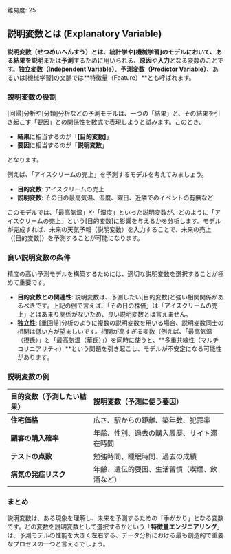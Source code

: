 [//]: # (<a href="04_用語解説/42_説明変数.md"><abbr title="予測や説明に使用する入力変数（独立変数）">説明変数</abbr></a>)
難易度: 25

## 説明変数とは (Explanatory Variable)

**説明変数（せつめいへんすう）**とは、統計学や[機械学習]のモデルにおいて、ある結果を**説明**または**予測**するために用いられる、**原因**や**入力**となる変数のことです。**独立変数（Independent Variable）**、**予測変数（Predictor Variable）**、あるいは[機械学習]の文脈では**特徴量（Feature）**とも呼ばれます。

### 説明変数の役割

[回帰]分析や[分類]分析などの予測モデルは、一つの「結果」と、その結果を引き起こす「要因」との関係性を数式で表現しようと試みます。このとき、

-   **結果**に相当するのが「**[目的変数]**」
-   **要因**に相当するのが「**説明変数**」

となります。

例えば、「アイスクリームの売上」を予測するモデルを考えてみましょう。

-   **目的変数**: アイスクリームの売上
-   **説明変数**: その日の最高気温、湿度、曜日、近隣でのイベントの有無など

このモデルでは、「最高気温」や「湿度」といった説明変数が、どのように「アイスクリームの売上」という[目的変数]に影響を与えるかを分析します。モデルが完成すれば、未来の天気予報（説明変数）を入力することで、未来の売上（[目的変数]）を予測することが可能になります。

### 良い説明変数の条件

精度の高い予測モデルを構築するためには、適切な説明変数を選択することが極めて重要です。

-   **目的変数との関連性**: 説明変数は、予測したい[目的変数]と強い相関関係があるべきです。上記の例で言えば、「その日の株価」は「アイスクリームの売上」とはあまり関係がないため、良い説明変数とは言えません。
-   **独立性**: [重回帰]分析のように複数の説明変数を用いる場合、説明変数同士の相関は低い方が望ましいです。相関が高すぎる変数（例えば、「最高気温（摂氏）」と「最高気温（華氏）」）を同時に使うと、**多重共線性（マルチコリニアリティ）**という問題を引き起こし、モデルが不安定になる可能性があります。

### 説明変数の例

| 目的変数（予測したい結果） | 説明変数（予測に使う要因） |
| :--- | :--- |
| **住宅価格** | 広さ、駅からの距離、築年数、犯罪率 |
| **顧客の購入確率** | 年齢、性別、過去の購入履歴、サイト滞在時間 |
| **テストの点数** | 勉強時間、睡眠時間、過去の成績 |
| **病気の発症リスク** | 年齢、遺伝的要因、生活習慣（喫煙、飲酒など） |

### まとめ

説明変数は、ある現象を理解し、未来を予測するための「手がかり」となる変数です。どの変数を説明変数として選択するかという「**特徴量エンジニアリング**」は、予測モデルの性能を大きく左右する、データ分析における最も創造的で重要なプロセスの一つと言えるでしょう。